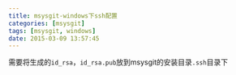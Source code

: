 ```yaml
---
title: msysgit-windows下ssh配置
categories: [msysgit]
tags: [msysgit, windows]
date: 2015-03-09 13:57:45
---
```


需要将生成的`id_rsa`，`id_rsa.pub`放到msysgit的安装目录`.ssh`目录下
